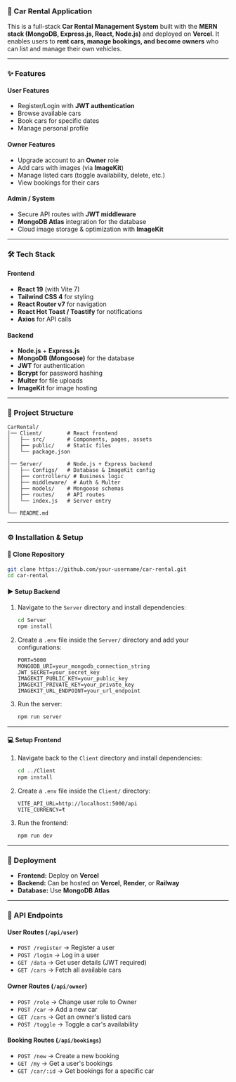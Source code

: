 ### 🚗 Car Rental Application

This is a full-stack **Car Rental Management System** built with the **MERN stack (MongoDB, Express.js, React, Node.js)** and deployed on **Vercel**. It enables users to **rent cars, manage bookings, and become owners** who can list and manage their own vehicles.

-----

### ✨ Features

#### **User Features**

  * Register/Login with **JWT authentication**
  * Browse available cars
  * Book cars for specific dates
  * Manage personal profile

#### **Owner Features**

  * Upgrade account to an **Owner** role
  * Add cars with images (via **ImageKit**)
  * Manage listed cars (toggle availability, delete, etc.)
  * View bookings for their cars

#### **Admin / System**

  * Secure API routes with **JWT middleware**
  * **MongoDB Atlas** integration for the database
  * Cloud image storage & optimization with **ImageKit**

-----

### 🛠️ Tech Stack

#### **Frontend**

  * **React 19** (with Vite 7)
  * **Tailwind CSS 4** for styling
  * **React Router v7** for navigation
  * **React Hot Toast / Toastify** for notifications
  * **Axios** for API calls

#### **Backend**

  * **Node.js** + **Express.js**
  * **MongoDB (Mongoose)** for the database
  * **JWT** for authentication
  * **Bcrypt** for password hashing
  * **Multer** for file uploads
  * **ImageKit** for image hosting

-----

### 📂 Project Structure

```
CarRental/
│── Client/        # React frontend
│   ├── src/       # Components, pages, assets
│   ├── public/    # Static files
│   └── package.json
│
│── Server/        # Node.js + Express backend
│   ├── Configs/   # Database & ImageKit config
│   ├── controllers/ # Business logic
│   ├── middleware/  # Auth & Multer
│   ├── models/    # Mongoose schemas
│   ├── routes/    # API routes
│   └── index.js   # Server entry
│
└── README.md
```

-----

### ⚙️ Installation & Setup

#### **🔽 Clone Repository**

```bash
git clone https://github.com/your-username/car-rental.git
cd car-rental
```

#### **▶️ Setup Backend**

1.  Navigate to the `Server` directory and install dependencies:
    ```bash
    cd Server
    npm install
    ```
2.  Create a `.env` file inside the `Server/` directory and add your configurations:
    ```
    PORT=5000
    MONGODB_URI=your_mongodb_connection_string
    JWT_SECRET=your_secret_key
    IMAGEKIT_PUBLIC_KEY=your_public_key
    IMAGEKIT_PRIVATE_KEY=your_private_key
    IMAGEKIT_URL_ENDPOINT=your_url_endpoint
    ```
3.  Run the server:
    ```bash
    npm run server
    ```

-----

#### **💻 Setup Frontend**

1.  Navigate back to the `Client` directory and install dependencies:
    ```bash
    cd ../Client
    npm install
    ```
2.  Create a `.env` file inside the `Client/` directory:
    ```
    VITE_API_URL=http://localhost:5000/api
    VITE_CURRENCY=₹
    ```
3.  Run the frontend:
    ```bash
    npm run dev
    ```

-----

### 🚀 Deployment

  * **Frontend:** Deploy on **Vercel**
  * **Backend:** Can be hosted on **Vercel**, **Render**, or **Railway**
  * **Database:** Use **MongoDB Atlas**

-----

### 🔑 API Endpoints

#### **User Routes (`/api/user`)**

  * `POST /register` → Register a user
  * `POST /login` → Log in a user
  * `GET /data` → Get user details (JWT required)
  * `GET /cars` → Fetch all available cars

#### **Owner Routes (`/api/owner`)**

  * `POST /role` → Change user role to Owner
  * `POST /car` → Add a new car
  * `GET /cars` → Get an owner's listed cars
  * `POST /toggle` → Toggle a car's availability

#### **Booking Routes (`/api/bookings`)**

  * `POST /new` → Create a new booking
  * `GET /my` → Get a user's bookings
  * `GET /car/:id` → Get bookings for a specific car
